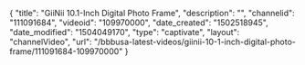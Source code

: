 {
    "title": "GiiNii 10.1-Inch Digital Photo Frame",
    "description": "",
    "channelid": "111091684",
    "videoid": "109970000",
    "date_created": "1502518945",
    "date_modified": "1504049170",
    "type": "captivate",
    "layout": "channelVideo",
    "url": "\/bbbusa-latest-videos\/giinii-10-1-inch-digital-photo-frame\/111091684-109970000"
}